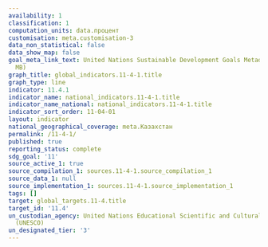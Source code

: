 ```yaml
---
availability: 1
classification: 1
computation_units: data.процент
customisation: meta.customisation-3
data_non_statistical: false
data_show_map: false
goal_meta_link_text: United Nations Sustainable Development Goals Metadata (PDF 4.0
  MB)
graph_title: global_indicators.11-4-1.title
graph_type: line
indicator: 11.4.1
indicator_name: national_indicators.11-4-1.title
indicator_name_national: national_indicators.11-4-1.title
indicator_sort_order: 11-04-01
layout: indicator
national_geographical_coverage: meta.Казахстан
permalink: /11-4-1/
published: true
reporting_status: complete
sdg_goal: '11'
source_active_1: true
source_compilation_1: sources.11-4-1.source_compilation_1
source_data_1: null
source_implementation_1: sources.11-4-1.source_implementation_1
tags: []
target: global_targets.11-4.title
target_id: '11.4'
un_custodian_agency: United Nations Educational Scientific and Cultural Organization
  (UNESCO)
un_designated_tier: '3'
---
```

